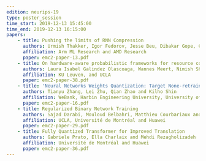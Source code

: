 ```yaml
---
edition: neurips-19
type: poster_session
time_start: 2019-12-13 15:45:00
time_end: 2019-12-13 16:15:00
papers:
    - title: Pushing the limits of RNN Compression
      authors: Urmish Thakker, Igor Fedorov, Jesse Beu, Dibakar Gope, Chu Zhou, Ganesh Dasika and Matthew Mattina
      affiliation: Arm ML Research and AMD Research
      paper: emc2-paper-13.pdf
    - title: On hardware-aware probabilistic frameworks for resource constrained embedded applications
      authors: Laura Isabel Galindez Olascoaga, Wannes Meert, Nimish Shah, Guy Van den Broeck and Marian Verhelst
      affiliation: KU Leuven, and UCLA
      paper: emc2-paper-38.pdf
    - title: 'Neural Networks Weights Quantization: Target None-retraining Ternary (TNT)'
      authors: Tianyu Zhang, Lei Zhu, Qian Zhao and Kilho Shin
      affiliation: WeBank, Harbin Engineering University, University of Hyogo and Gakushuin University
      paper: emc2-paper-16.pdf
    - title: Regularized Binary Network Training
      authors: Sajad Darabi, Mouloud Belbahri, Matthieu Courbariaux and Vahid Partovi Nia
      affiliation: UCLA, Université de Montréal and Huawei
      paper: emc2-paper-29.pdf
    - title: Fully Quantized Transformer for Improved Translation
      authors: Gabriele Prato, Ella Charlaix and Mehdi Rezagholizadeh
      affiliation: Université de Montréal and Huawei
      paper: emc2-paper-36.pdf
---
```

